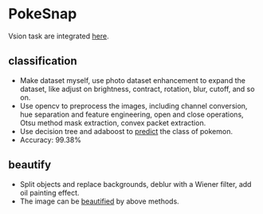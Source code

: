 # PokeSnap

Vsion task are integrated [here](final/vision.py).

## classification
- Make dataset myself, use photo dataset enhancement to expand the dataset, like adjust on brightness, contract, rotation, blur, cutoff, and so on.
- Use opencv to preprocess the images, including channel conversion, hue separation and feature engineering, open and close operations, Otsu method mask extraction, convex packet extraction.
- Use decision tree and adaboost to [predict](adaboost/predict.py) the class of pokemon.
- Accuracy: 99.38%

## beautify
- Split objects and replace backgrounds, deblur with a Wiener filter, add oil painting effect.
- The image can be [beautified](beauty/main.py) by above methods.
